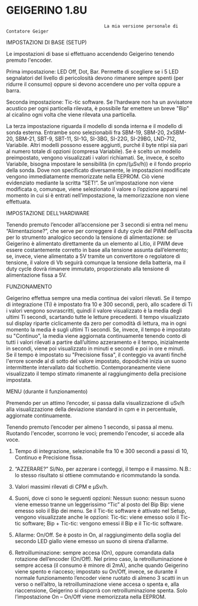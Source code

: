 #                                                            GEIGERINO 1.8U
                                         La mia versione personale di Contatore Geiger
                                           
IMPOSTAZIONI DI BASE (SETUP)

Le impostazioni di base si effettuano accendendo Geigerino tenendo premuto l'encoder.

Prima impostazione: LED Off, Dot, Bar. Permette di scegliere se i 5 LED segnalatori del livello di pericolosità devono rimanere sempre spenti (per ridurre il consumo) oppure si devono accendere uno per volta oppure a barra.

Seconda impostazione: Tic-tic software. Se l'hardware non ha un avvisatore acustico per ogni particella rilevata, è possibile far emettere un breve "Bip" al cicalino ogni volta che viene rilevata una particella.

La terza impostazione riguarda il modello di sonda interna e il modello di sonda esterna. Entrambe sono selezionabili fra SBM-19, SBM-20, 2xSBM-20, SBM-21, SBT-9, SBT-11, SI-1G, SI-3BG, SI-22G, SI-29BG, LND-712, Variabile. Altri modelli possono essere aggiunti, purché il byte ntipi sia pari al numero totale di opzioni (compresa Variabile). Se è scelto un modello preimpostato, vengono visualizzati i valori richiamati. Se, invece, è scelto Variabile, bisogna impostare le sensibilità (in cpm/(μSv/h)) e il fondo proprio della sonda. Dove non specificato diversamente, le impostazioni modificate vengono immediatamente memorizzate nella EEPROM. Ciò viene evidenziato mediante la scritta “SET!”. Se un’impostazione non viene modificata o, comunque, viene selezionato il valore o l’opzione apparsi nel momento in cui si è entrati nell’impostazione, la memorizzazione non viene effettuata.

IMPOSTAZIONE DELL’HARDWARE

Tenendo premuto l’encoder all’accensione per 3 secondi si entra nel menu “Alimentazione?”, che serve per correggere il duty cycle del PWM dell’uscita per lo strumento analogico secondo la tensione di alimentazione: se Geigerino è alimentato direttamente da un elemento al Litio, il PWM deve essere costantemente corretto in base alla tensione assunta dall’elemento; se, invece, viene alimentato a 5V tramite un convertitore o regolatore di tensione, il valore di Vb seguirà comunque la tensione della batteria, ma il duty cycle dovrà rimanere immutato, proporzionato alla tensione di alimentazione fissa a 5V.

FUNZIONAMENTO

Geigerino effettua sempre una media continua dei valori rilevati. Se il tempo di integrazione (Ti) è impostato fra 10 e 300 secondi, però, allo scadere di Ti i valori vengono sovrascritti, quindi il valore visualizzato è la media degli ultimi Ti secondi, scartando tutte le letture precedenti. Il tempo visualizzato sul display riparte ciclicamente da zero per comodità di lettura, ma in ogni momento la media è sugli ultimi Ti secondi. Se, invece, il tempo è impostato su "Continuo", la media viene aggiornata continuamente tenendo conto di tutti i valori rilevati a partire dall’ultimo azzeramento e il tempo, inizialmente in secondi, viene poi visualizzato in minuti e secondi e poi in ore e minuti.
Se il tempo è impostato su "Precisione fissa", il conteggio va avanti finché l'errore scende al di sotto del valore impostato, dopodiché inizia un suono intermittente intervallato dal ticchettio. Contemporaneamente viene visualizzato il tempo stimato rimanente al raggiungimento della precisione impostata.

MENU (durante il funzionamento)

Premendo per un attimo l’encoder, si passa dalla visualizzazione di uSv/h alla visualizzazione della deviazione standard in cpm e in percentuale, aggiornate continuamente.

Tenendo premuto l’encoder per almeno 1 secondo, si passa al menu. Ruotando l'encoder, scorrono le voci; premendo l'encoder, si accede alla voce.

1. Tempo di integrazione, selezionabile fra 10 e 300 secondi a passi di 10, Continuo e Precisione fissa.

2. “AZZERARE?” Sì/No, per azzerare i conteggi, il tempo e il massimo. N.B.: lo stesso risultato si ottiene commutando e ricommutando la sonda.

3. Valori massimi rilevati di CPM e μSv/h.

4. Suoni, dove ci sono le seguenti opzioni:
    Nessun suono: nessun suono viene emesso tranne un leggerissimo “Tic” al posto del Bip
    Bip: viene emesso solo il Bip dei menu. Se il Tic-tic software è attivato nel Setup, vengono visualizzate anche le opzioni:
    Tic-tic: viene emesso solo il Tic-tic software;
    Bip + Tic-tic: vengono emessi il Bip e il Tic-tic software.

5. Allarme: On/Off. Se è posto in On, al raggiungimento della soglia del secondo LED giallo viene emesso un suono di sirena d’allarme.

6. Retroilluminazione: sempre accesa (On), oppure comandata dalla rotazione dell’encoder (On/Off). Nel primo caso, la retroilluminazione è sempre accesa (il consumo è minore di 2mA), anche quando Geigerino viene spento e riacceso; impostato su On/Off, invece, se durante il normale funzionamento l’encoder viene ruotato di almeno 3 scatti in un verso o nell’altro, la retroilluminazione viene accesa o spenta e, alla riaccensione, Geigerino si disporrà con retroilluminazione spenta. Solo l’impostazione On – On/Off viene memorizzata nella EEPROM.
